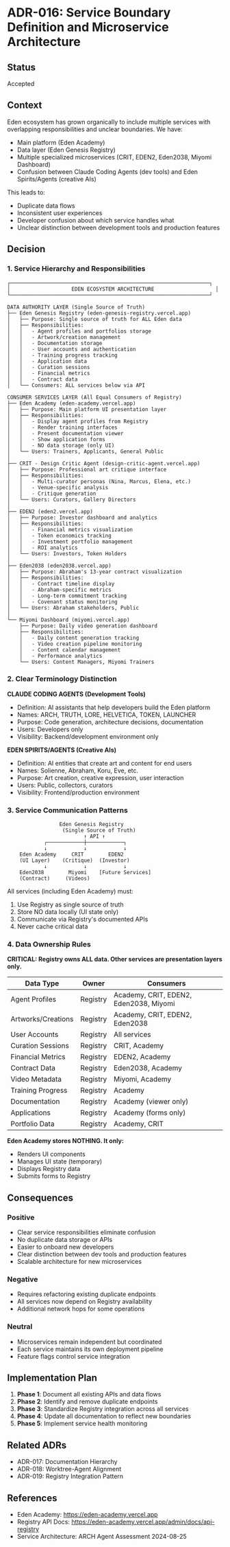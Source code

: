 # ADR-016: Service Boundary Definition and Microservice Architecture

## Status
Accepted

## Context
Eden ecosystem has grown organically to include multiple services with overlapping responsibilities and unclear boundaries. We have:
- Main platform (Eden Academy)
- Data layer (Eden Genesis Registry)
- Multiple specialized microservices (CRIT, EDEN2, Eden2038, Miyomi Dashboard)
- Confusion between Claude Coding Agents (dev tools) and Eden Spirits/Agents (creative AIs)

This leads to:
- Duplicate data flows
- Inconsistent user experiences
- Developer confusion about which service handles what
- Unclear distinction between development tools and production features

## Decision

### 1. Service Hierarchy and Responsibilities

```
┌─────────────────────────────────────────────────────────────────┐
│                    EDEN ECOSYSTEM ARCHITECTURE                    │
└─────────────────────────────────────────────────────────────────┘

DATA AUTHORITY LAYER (Single Source of Truth)
├── Eden Genesis Registry (eden-genesis-registry.vercel.app)
│   ├── Purpose: Single source of truth for ALL Eden data
│   ├── Responsibilities:
│   │   - Agent profiles and portfolios storage
│   │   - Artwork/creation management
│   │   - Documentation storage
│   │   - User accounts and authentication
│   │   - Training progress tracking
│   │   - Application data
│   │   - Curation sessions
│   │   - Financial metrics
│   │   - Contract data
│   └── Consumers: ALL services below via API

CONSUMER SERVICES LAYER (All Equal Consumers of Registry)
├── Eden Academy (eden-academy.vercel.app)
│   ├── Purpose: Main platform UI presentation layer
│   ├── Responsibilities:
│   │   - Display agent profiles from Registry
│   │   - Render training interfaces
│   │   - Present documentation viewer
│   │   - Show application forms
│   │   - NO data storage (only UI)
│   └── Users: Trainers, Applicants, General Public
│
├── CRIT - Design Critic Agent (design-critic-agent.vercel.app)
│   ├── Purpose: Professional art critique interface
│   ├── Responsibilities:
│   │   - Multi-curator personas (Nina, Marcus, Elena, etc.)
│   │   - Venue-specific analysis
│   │   - Critique generation
│   └── Users: Curators, Gallery Directors
│
├── EDEN2 (eden2.vercel.app)
│   ├── Purpose: Investor dashboard and analytics
│   ├── Responsibilities:
│   │   - Financial metrics visualization
│   │   - Token economics tracking
│   │   - Investment portfolio management
│   │   - ROI analytics
│   └── Users: Investors, Token Holders
│
├── Eden2038 (eden2038.vercel.app)
│   ├── Purpose: Abraham's 13-year contract visualization
│   ├── Responsibilities:
│   │   - Contract timeline display
│   │   - Abraham-specific metrics
│   │   - Long-term commitment tracking
│   │   - Covenant status monitoring
│   └── Users: Abraham stakeholders, Public
│
└── Miyomi Dashboard (miyomi.vercel.app)
    ├── Purpose: Daily video generation dashboard
    ├── Responsibilities:
    │   - Daily content generation tracking
    │   - Video creation pipeline monitoring
    │   - Content calendar management
    │   - Performance analytics
    └── Users: Content Managers, Miyomi Trainers
```

### 2. Clear Terminology Distinction

**CLAUDE CODING AGENTS (Development Tools)**
- Definition: AI assistants that help developers build the Eden platform
- Names: ARCH, TRUTH, LORE, HELVETICA, TOKEN, LAUNCHER
- Purpose: Code generation, architecture decisions, documentation
- Users: Developers only
- Visibility: Backend/development environment only

**EDEN SPIRITS/AGENTS (Creative AIs)**
- Definition: AI entities that create art and content for end users
- Names: Solienne, Abraham, Koru, Eve, etc.
- Purpose: Art creation, creative expression, user interaction
- Users: Public, collectors, curators
- Visibility: Frontend/production environment

### 3. Service Communication Patterns

```
                 Eden Genesis Registry
                  (Single Source of Truth)
                         ↑ API ↑
            ┌────────────┼────────────┐
            ↓            ↓            ↓
    Eden Academy     CRIT        EDEN2
    (UI Layer)    (Critique)  (Investor)
            ↓            ↓            ↓
    Eden2038        Miyomi    [Future Services]
    (Contract)     (Videos)
```

All services (including Eden Academy) must:
1. Use Registry as single source of truth
2. Store NO data locally (UI state only)
3. Communicate via Registry's documented APIs
4. Never cache critical data

### 4. Data Ownership Rules

**CRITICAL: Registry owns ALL data. Other services are presentation layers only.**

| Data Type | Owner | Consumers |
|-----------|-------|-----------|
| Agent Profiles | Registry | Academy, CRIT, EDEN2, Eden2038, Miyomi |
| Artworks/Creations | Registry | Academy, CRIT, EDEN2, Eden2038 |
| User Accounts | Registry | All services |
| Curation Sessions | Registry | CRIT, Academy |
| Financial Metrics | Registry | EDEN2, Academy |
| Contract Data | Registry | Eden2038, Academy |
| Video Metadata | Registry | Miyomi, Academy |
| Training Progress | Registry | Academy |
| Documentation | Registry | Academy (viewer only) |
| Applications | Registry | Academy (forms only) |
| Portfolio Data | Registry | Academy, CRIT |

**Eden Academy stores NOTHING. It only:**
- Renders UI components
- Manages UI state (temporary)
- Displays Registry data
- Submits forms to Registry

## Consequences

### Positive
- Clear service responsibilities eliminate confusion
- No duplicate data storage or APIs
- Easier to onboard new developers
- Clear distinction between dev tools and production features
- Scalable architecture for new microservices

### Negative
- Requires refactoring existing duplicate endpoints
- All services now depend on Registry availability
- Additional network hops for some operations

### Neutral
- Microservices remain independent but coordinated
- Each service maintains its own deployment pipeline
- Feature flags control service integration

## Implementation Plan

1. **Phase 1**: Document all existing APIs and data flows
2. **Phase 2**: Identify and remove duplicate endpoints
3. **Phase 3**: Standardize Registry integration across all services
4. **Phase 4**: Update all documentation to reflect new boundaries
5. **Phase 5**: Implement service health monitoring

## Related ADRs
- ADR-017: Documentation Hierarchy
- ADR-018: Worktree-Agent Alignment
- ADR-019: Registry Integration Pattern

## References
- Eden Academy: https://eden-academy.vercel.app
- Registry API Docs: https://eden-academy.vercel.app/admin/docs/api-registry
- Service Architecture: ARCH Agent Assessment 2024-08-25